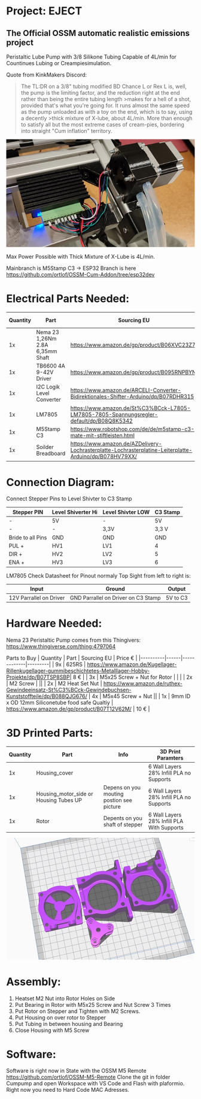 # Project: EJECT
## The Official OSSM automatic realistic emissions project

Peristaltic Lube Pump with 3/8 Silikone Tubing Capable of 4L/min for Countinues Lubing or Creampiesimulation.


Quote from KinkMakers Discord: 

>The TL:DR on a 3/8" tubing modified BD Chance L or Rex L is, well, the pump is the limiting factor, and the reduction right at the end rather than being the entire tubing length >makes for a hell of a shot, provided that's what you're going for. It runs almost the same speed as the pump unloaded as with a toy on the end, which is to say, using a decently >thick mixture of X-lube, about 4L/min. More than enough to satisfy all but the most extreme cases of cream-pies, bordering into straight "Cum inflation" territory.

![Final Addon](Assembled.jpg?raw=true "Housing Motor" )

Max Power Possible with Thick Mixture of X-Lube is 4L/min.

Mainbranch is M5Stamp C3 -> ESP32 Branch is here https://github.com/ortlof/OSSM-Cum-Addon/tree/esp32dev

# Electrical Parts Needed:

| Quantity | Part | Sourcing EU | Price € |
|----------|------|-------------|---------|
| 1x | Nema 23 1,26Nm 2.8A 6,35mm Shaft | https://www.amazon.de/gp/product/B06XVC23Z7/ | 23.99 € | 
| 1x | TB6600 4A 9-42V Driver | https://www.amazon.de/gp/product/B095RNPBYN | 10,99 € |
| 1x | I2C Logik Level Converter | https://www.amazon.de/ARCELI-Converter-Bidirektionales-Shifter-Arduino/dp/B07RDHR315 | 0,6 € |
| 1x | LM7805 | https://www.amazon.de/St%C3%BCck-L7805-LM7805-7805-Spannungsregler-default/dp/B08Q8K5342 | 0,7 € |
| 1x | M5Stamp C3 |  https://www.robotshop.com/de/de/m5stamp-c3-mate-mit-stiftleisten.html | 8,26 € | 
| 1x | Soilder Breadboard | https://www.amazon.de/AZDelivery-Lochrasterplatte-Lochrasterplatine-Leiterplatte-Arduino/dp/B078HV79XX/ | 1 € |


# Connection Diagram:

Connect Stepper Pins to Level Shivter to C3 Stamp 

| Stepper PIN | Level Shiverter Hi | Level Shivter LOW | C3 Stamp |
|-|-|-|-|
| - | 5V | - | 5V | 
| - | - | 3,3V | 3,3 V |
| Bride to all Pins | GND | GND | GND |
| PUL + | HV1 | LV1 | 4 |
| DIR + | HV2 | LV2 | 5 |
| ENA + | HV3 | LV3 | 6 | 

LM7805 Check Datasheet for Pinout normaly Top Sight from left to right is: 

| Input | Ground | Output |
|-|-|-|
| 12V Parrallel on Driver | GND Parrallel on Driver on C3 Stamp| 5V to C3 

# Hardware Needed:

Nema 23 Peristaltic Pump comes from this Thingivers: https://www.thingiverse.com/thing:4797064

Parts to Buy 
| Quantity | Part | Sourcing EU | Price € |
|----------|------|-------------|---------|
| 9x | 625RS | https://www.amazon.de/Kugellager-Rillenkugellager-gummibeschichtetes-Metalllager-Hobby-Projekte/dp/B07TSP8SBP| 8 € |
| 3x | M5x25 Screw + Nut for Rotor | | | 
| 2x | M2 Screw | ||
| 2x | M2 Heat Set Nut | https://www.amazon.de/ruthex-Gewindeeinsatz-St%C3%BCck-Gewindebuchsen-Kunststoffteile/dp/B088QJG676/
| 4x | M5x45 Screw + Nut || 
| 1x | 9mm ID x OD 12mm Siliconetube food safe Qualtiy | https://www.amazon.de/gp/product/B07T12V62M/ | 10 € |

# 3D Printed Parts:

| Quantity | Part | Info | 3D Print Paramters 
|----------|------|---|---|
|1x | Housing_cover | | 6 Wall Layers 28% Infill PLA no Supports |
| 1x | Housing_motor_side or Housing Tubes UP | Depens on you mouting postion see picture | 6 Wall Layers 28% Infill PLA no Supports |
| 1x | Rotor | Depents on you shaft of stepper| 6 Wall Layers 28% Infill PLA With Supports |

![Housing Motor](Hardware/housing.jpg?raw=true "Housing Motor")

# Assembly:

1. Heatset M2 Nut into Rotor Holes on Side 
2. Put Bearing in Rotor with M5x25 Screw and Nut Screw 3 Times 
3. Put Rotor on Stepper and Tighten with M2 Screws. 
4. Put Housing on over rotor to Stepper 
5. Put Tubing in between housing and Bearing 
6. Close Housing with M5 Screw

# Software:

Software is right now in State with the OSSM M5 Remote https://github.com/ortlof/OSSM-M5-Remote
Clone the git in folder Cumpump and open Workspace with VS Code and Flash with plaformio.
Right now you need to Hard Code MAC Adresses.
